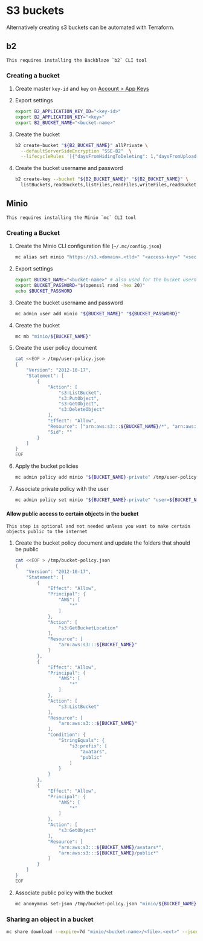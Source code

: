 # S3 buckets

Alternatively creating s3 buckets can be automated with Terraform.

## b2

```admonish info
This requires installing the Backblaze `b2` CLI tool
```

### Creating a bucket

1. Create master `key-id` and `key` on [Account > App Keys](https://secure.backblaze.com/app_keys.htm)

2. Export settings
    ```sh
    export B2_APPLICATION_KEY_ID="<key-id>"
    export B2_APPLICATION_KEY="<key>"
    export B2_BUCKET_NAME="<bucket-name>"
    ```

3. Create the bucket
    ```sh
    b2 create-bucket "${B2_BUCKET_NAME}" allPrivate \
      --defaultServerSideEncryption "SSE-B2"  \
      --lifecycleRules '[{"daysFromHidingToDeleting": 1,"daysFromUploadingToHiding": null,"fileNamePrefix": ""}]'
    ```

4. Create the bucket username and password
    ```sh
    b2 create-key --bucket "${B2_BUCKET_NAME}" "${B2_BUCKET_NAME}" \
      listBuckets,readBuckets,listFiles,readFiles,writeFiles,readBucketEncryption,readBucketReplications,readBucketRetentions,readFileRetentions,writeFileRetentions,readFileLegalHolds
    ```

## Minio

```admonish info
This requires installing the Minio `mc` CLI tool
```

### Creating a Bucket

1. Create the Minio CLI configuration file (`~/.mc/config.json`)
    ```sh
    mc alias set minio "https://s3.<domain>.<tld>" "<access-key>" "<secret-key>"
    ```

2. Export settings
    ```sh
    export BUCKET_NAME="<bucket-name>" # also used for the bucket username
    export BUCKET_PASSWORD="$(openssl rand -hex 20)"
    echo $BUCKET_PASSWORD
    ```

3. Create the bucket username and password
    ```sh
    mc admin user add minio "${BUCKET_NAME}" "${BUCKET_PASSWORD}"
    ```

4. Create the bucket
    ```sh
    mc mb "minio/${BUCKET_NAME}"
    ```

5. Create the user policy document
    ```sh
    cat <<EOF > /tmp/user-policy.json
    {
        "Version": "2012-10-17",
        "Statement": [
            {
                "Action": [
                    "s3:ListBucket",
                    "s3:PutObject",
                    "s3:GetObject",
                    "s3:DeleteObject"
                ],
                "Effect": "Allow",
                "Resource": ["arn:aws:s3:::${BUCKET_NAME}/*", "arn:aws:s3:::${BUCKET_NAME}"],
                "Sid": ""
            }
        ]
    }
    EOF
    ```

6. Apply the bucket policies
    ```sh
    mc admin policy add minio "${BUCKET_NAME}-private" /tmp/user-policy.json
    ```

7. Associate private policy with the user
    ```sh
    mc admin policy set minio "${BUCKET_NAME}-private" "user=${BUCKET_NAME}"
    ```

#### Allow public access to certain objects in the bucket

```admonish info
This step is optional and not needed unless you want to make certain objects public to the internet
```

1. Create the bucket policy document and update the folders that should be public
    ```sh
    cat <<EOF > /tmp/bucket-policy.json
    {
        "Version": "2012-10-17",
        "Statement": [
            {
                "Effect": "Allow",
                "Principal": {
                    "AWS": [
                        "*"
                    ]
                },
                "Action": [
                    "s3:GetBucketLocation"
                ],
                "Resource": [
                    "arn:aws:s3:::${BUCKET_NAME}"
                ]
            },
            {
                "Effect": "Allow",
                "Principal": {
                    "AWS": [
                        "*"
                    ]
                },
                "Action": [
                    "s3:ListBucket"
                ],
                "Resource": [
                    "arn:aws:s3:::${BUCKET_NAME}"
                ],
                "Condition": {
                    "StringEquals": {
                        "s3:prefix": [
                            "avatars",
                            "public"
                        ]
                    }
                }
            },
            {
                "Effect": "Allow",
                "Principal": {
                    "AWS": [
                        "*"
                    ]
                },
                "Action": [
                    "s3:GetObject"
                ],
                "Resource": [
                    "arn:aws:s3:::${BUCKET_NAME}/avatars*",
                    "arn:aws:s3:::${BUCKET_NAME}/public*"
                ]
            }
        ]
    }
    EOF
    ```

2. Associate public policy with the bucket
    ```sh
    mc anonymous set-json /tmp/bucket-policy.json "minio/${BUCKET_NAME}"
    ```

### Sharing an object in a bucket


```sh
mc share download --expire=7d "minio/<bucket-name>/<file>.<ext>" --json  | jq -r .share | pbcopy
```